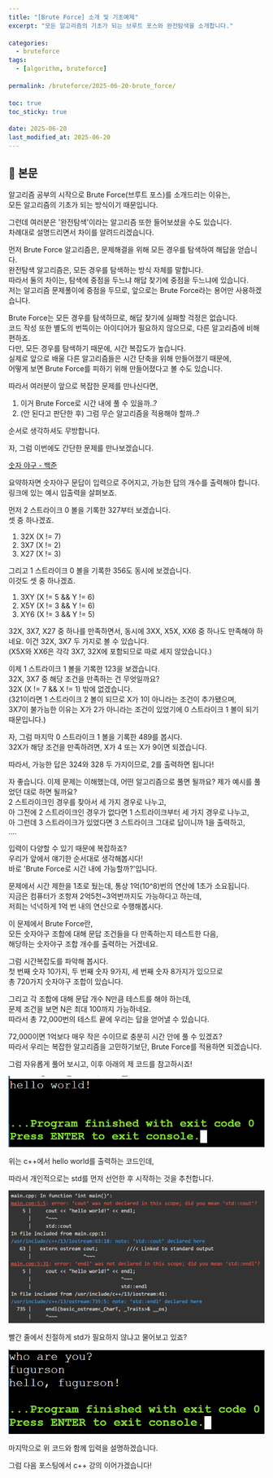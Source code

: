 ```yaml
---
title: "[Brute Force] 소개 및 기초예제"
excerpt: "모든 알고리즘의 기초가 되는 브루트 포스와 완전탐색을 소개합니다."

categories:
  - bruteforce
tags:
  - [algorithm, bruteforce]

permalink: /bruteforce/2025-06-20-brute_force/

toc: true
toc_sticky: true

date: 2025-06-20
last_modified_at: 2025-06-20
---
```


## 🦥 본문

알고리즘 공부의 시작으로 Brute Force(브루트 포스)를 소개드리는 이유는,  
모든 알고리즘의 기초가 되는 방식이기 때문입니다.  
  
그런데 여러분은 '완전탐색'이라는 알고리즘 또한 들어보셨을 수도 있습니다.  
차례대로 설명드리면서 차이를 알려드리겠습니다.  
  
먼저 Brute Force 알고리즘은, 문제해결을 위해 모든 경우를 탐색하여 해답을 얻습니다.  
완전탐색 알고리즘은, 모든 경우를 탐색하는 방식 자체를 말합니다.  
따라서 둘의 차이는, 탐색에 중점을 두느냐 해답 찾기에 중점을 두느냐에 있습니다.  
저는 알고리즘 문제풀이에 중점을 두므로, 앞으로는 Brute Force라는 용어만 사용하겠습니다.  
  
Brute Force는 모든 경우를 탐색하므로, 해답 찾기에 실패할 걱정은 없습니다.  
코드 작성 또한 별도의 번뜩이는 아이디어가 필요하지 않으므로, 다른 알고리즘에 비해 편하죠.  
다만, 모든 경우를 탐색하기 때문에, 시간 복잡도가 높습니다.  
실제로 앞으로 배울 다른 알고리즘들은 시간 단축을 위해 만들어졌기 때문에,  
어떻게 보면 Brute Force를 피하기 위해 만들어졌다고 볼 수도 있습니다.  
  
따라서 여러분이 앞으로 복잡한 문제를 만나신다면,  
1. 이거 Brute Force로 시간 내에 풀 수 있을까..?
2. (안 된다고 판단한 후) 그럼 무슨 알고리즘을 적용해야 할까..?  
  
순서로 생각하셔도 무방합니다.  
  
자, 그럼 이번에도 간단한 문제를 만나보겠습니다.  
  
[숫자 야구 - 백준](https://www.acmicpc.net/problem/2503)  
  
요약하자면 숫자야구 문답이 입력으로 주어지고, 가능한 답의 개수를 출력해야 합니다.  
링크에 있는 예시 입출력을 살펴보죠.  
  
먼저 2 스트라이크 0 볼을 기록한 327부터 보겠습니다.  
셋 중 하나겠죠.  
1. 32X (X != 7)
2. 3X7 (X != 2)
3. X27 (X != 3)
  
그리고 1 스트라이크 0 볼을 기록한 356도 동시에 보겠습니다.  
이것도 셋 중 하나겠죠.  
1. 3XY (X != 5 && Y != 6)
2. X5Y (X != 3 && Y != 6)
3. XY6 (X != 3 && Y != 5)
  
32X, 3X7, X27 중 하나를 만족하면서, 동시에 3XX, X5X, XX6 중 하나도 만족해야 하네요.
이건 32X, 3X7 두 가지로 볼 수 있습니다.  
(X5X와 XX6은 각각 3X7, 32X에 포함되므로 따로 세지 않았습니다.)  
  
이제 1 스트라이크 1 볼을 기록한 123을 보겠습니다.  
32X, 3X7 중 해당 조건을 만족하는 건 무엇일까요?  
32X (X != 7 && X != 1) 밖에 없겠습니다.  
(321이라면 1 스트라이크 2 볼이 되므로 X가 1이 아니라는 조건이 추가됐으며,  
3X7이 불가능한 이유는 X가 2가 아니라는 조건이 있었기에 0 스트라이크 1 볼이 되기 때문입니다.)  
  
자, 그럼 마지막 0 스트라이크 1 볼을 기록한 489를 봅시다.  
32X가 해당 조건을 만족하려면, X가 4 또는 X가 9이면 되겠습니다.  
  
따라서, 가능한 답은 324와 328 두 가지이므로, 2를 출력하면 됩니다!  


  자 좋습니다. 이제 문제는 이해했는데, 어떤 알고리즘으로 풀면 될까요?
제가 예시를 풀었던 대로 하면 될까요?  
2 스트라이크인 경우를 찾아서 세 가지 경우로 나누고,  
아 그전에 2 스트라이크인 경우가 없다면 1 스트라이크부터 세 가지 경우로 나누고,  
아 그런데 3 스트라이크가 있었다면 3 스트라이크 그대로 답이니까 1을 출력하고,  
....  
  
입력이 다양할 수 있기 때문에 복잡하죠?  
우리가 앞에서 얘기한 순서대로 생각해봅시다!  
바로 'Brute Force로 시간 내에 가능할까?'입니다.  
  
문제에서 시간 제한을 1초로 뒀는데, 통상 1억(10^8)번의 연산에 1초가 소요됩니다.  
지금은 컴퓨터가 조항져 2억5천~3억번까지도 가능하다고 하는데,  
저희는 넉넉하게 1억 번 내의 연산으로 수행해봅시다.  
  
이 문제에서 Brute Force란,  
모든 숫자야구 조합에 대해 문답 조건들을 다 만족하는지 테스트한 다음,  
해당하는 숫자야구 조합 개수를 출력하는 거겠네요.  
  
그럼 시간복잡도를 파악해 봅시다.  
첫 번째 숫자 10가지, 두 번째 숫자 9가지, 세 번째 숫자 8가지가 있으므로  
총 720가지 숫자야구 조합이 있습니다.  
  
그리고 각 조합에 대해 문답 개수 N만큼 테스트를 해야 하는데,  
문제 조건을 보면 N은 최대 100까지 가능하네요.  
따라서 총 72,000번의 테스트 끝에 우리는 답을 얻어낼 수 있습니다.  
  
72,000이면 1억보다 매우 작은 수이므로 충분히 시간 안에 풀 수 있겠죠?  
따라서 우리는 복잡한 알고리즘을 고민하기보단, Brute Force를 적용하면 되겠습니다.  
  
  
그럼 자유롭게 풀어 보시고, 이후 아래의 제 코드를 참고하시죠!  
  
  
<script src="https://gist.github.com/redjo99/40edc140b362b1efc1f1f68fd3b507f4.js"></script>  
  
![hello world](/assets/images/posts_img/readme/hello_world.png)  
  
위는 c++에서 hello world를 출력하는 코드인데,  
 
  
<script src="https://gist.github.com/redjo99/f56d4c5a5fd4e973ad3704365e2c7e71.js"></script>  
  
따라서 개인적으로는 std를 먼저 선언한 후 시작하는 것을 추천합니다.  

  
![std error](/assets/images/posts_img/readme/std.png)  
  
빨간 줄에서 친절하게 std가 필요하지 않냐고 물어보고 있죠?  
 
  
<script src="https://gist.github.com/redjo99/feffe391cbe77675c1345264817216a0.js"></script>  
  
![cin](/assets/images/posts_img/cin.png)  
  
마지막으로 위 코드와 함께 입력을 설명하겠습니다.  

  
그럼 다음 포스팅에서 c++ 강의 이어가겠습니다!
